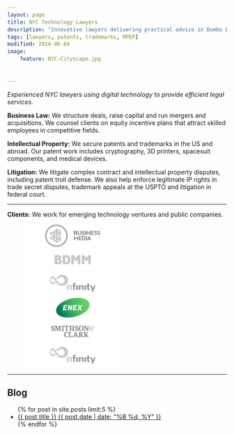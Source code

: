 ```yaml
---
layout: page
title: NYC Technology Lawyers
description: "Innovative lawyers delivering practical advice in Dumbo Brooklyn, and NYC."
tags: [lawyers, patents, trademarks, MPEP]
modified: 2014-06-04
image:
    feature: NYC-Cityscape.jpg


---
```


*Experienced NYC lawyers using digital technology to provide efficient legal services.*

**Business Law:** We structure deals, raise capital and run mergers and acquisitions. We counsel clients on equity incentive plans that attract skilled employees in competitive fields. 

**Intellectual Property:** We secure patents and trademarks in the US and abroad. Our patent work includes cryptography, 3D printers, spacesuit components, and medical devices.

**Litigation:** We litigate complex contract and intellectual property disputes, including patent troll defense. We also help enforce legitimate IP rights in trade secret disputes, trademark appeals at the USPTO and litigation in federal court. 

- - - 

**Clients:** We work for emerging technology ventures and public companies. 

<figure class="half">
	<img src="/images/client1.png">
	<img src="/images/client2.png">
	<img src="/images/client3.png">
	<img src="/images/client4.png">
	<img src="/images/client5.png">
	<img src="/images/client3.png">
</figure>

- - -  


## Blog
<ul class="post-list">
{% for post in site.posts limit:5 %} 
  <li><article><a href="{{ site.url }}{{ post.url }}">{{ post.title }} <span class="entry-date"><time datetime="{{ post.date | date_to_xmlschema }}">{{ post.date | date: "%B %d, %Y" }}</time></span></a></article></li>
{% endfor %}
</ul>



